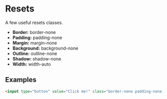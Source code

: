 # Resets

A few useful resets classes.

- **Border:** border-none
- **Padding:** padding-none
- **Margin:** margin-none
- **Background:** background-none
- **Outline:** outline-none
- **Shadow:** shadow-none
- **Width:** width-auto

## Examples
````Html
<input type="button" value="Click me!" class="border-none padding-none background-none">
````
